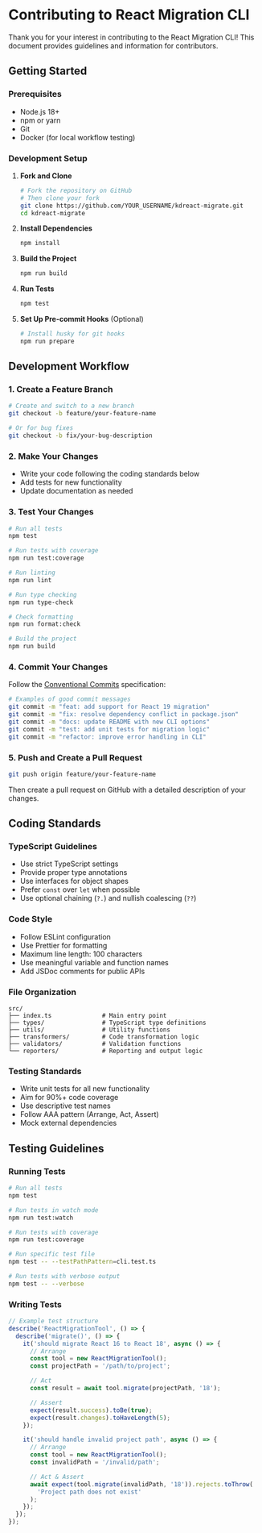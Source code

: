 # Contributing to React Migration CLI

Thank you for your interest in contributing to the React Migration CLI! This document provides guidelines and information for contributors.

## Getting Started

### Prerequisites

- Node.js 18+
- npm or yarn
- Git
- Docker (for local workflow testing)

### Development Setup

1. **Fork and Clone**

   ```bash
   # Fork the repository on GitHub
   # Then clone your fork
   git clone https://github.com/YOUR_USERNAME/kdreact-migrate.git
   cd kdreact-migrate
   ```

2. **Install Dependencies**

   ```bash
   npm install
   ```

3. **Build the Project**

   ```bash
   npm run build
   ```

4. **Run Tests**

   ```bash
   npm test
   ```

5. **Set Up Pre-commit Hooks** (Optional)
   ```bash
   # Install husky for git hooks
   npm run prepare
   ```

## Development Workflow

### 1. Create a Feature Branch

```bash
# Create and switch to a new branch
git checkout -b feature/your-feature-name

# Or for bug fixes
git checkout -b fix/your-bug-description
```

### 2. Make Your Changes

- Write your code following the coding standards below
- Add tests for new functionality
- Update documentation as needed

### 3. Test Your Changes

```bash
# Run all tests
npm test

# Run tests with coverage
npm run test:coverage

# Run linting
npm run lint

# Run type checking
npm run type-check

# Check formatting
npm run format:check

# Build the project
npm run build
```

### 4. Commit Your Changes

Follow the [Conventional Commits](https://www.conventionalcommits.org/) specification:

```bash
# Examples of good commit messages
git commit -m "feat: add support for React 19 migration"
git commit -m "fix: resolve dependency conflict in package.json"
git commit -m "docs: update README with new CLI options"
git commit -m "test: add unit tests for migration logic"
git commit -m "refactor: improve error handling in CLI"
```

### 5. Push and Create a Pull Request

```bash
git push origin feature/your-feature-name
```

Then create a pull request on GitHub with a detailed description of your changes.

## Coding Standards

### TypeScript Guidelines

- Use strict TypeScript settings
- Provide proper type annotations
- Use interfaces for object shapes
- Prefer `const` over `let` when possible
- Use optional chaining (`?.`) and nullish coalescing (`??`)

### Code Style

- Follow ESLint configuration
- Use Prettier for formatting
- Maximum line length: 100 characters
- Use meaningful variable and function names
- Add JSDoc comments for public APIs

### File Organization

```
src/
├── index.ts              # Main entry point
├── types/                # TypeScript type definitions
├── utils/                # Utility functions
├── transformers/         # Code transformation logic
├── validators/           # Validation functions
└── reporters/            # Reporting and output logic
```

### Testing Standards

- Write unit tests for all new functionality
- Aim for 90%+ code coverage
- Use descriptive test names
- Follow AAA pattern (Arrange, Act, Assert)
- Mock external dependencies

## Testing Guidelines

### Running Tests

```bash
# Run all tests
npm test

# Run tests in watch mode
npm run test:watch

# Run tests with coverage
npm run test:coverage

# Run specific test file
npm test -- --testPathPattern=cli.test.ts

# Run tests with verbose output
npm test -- --verbose
```

### Writing Tests

```typescript
// Example test structure
describe('ReactMigrationTool', () => {
  describe('migrate()', () => {
    it('should migrate React 16 to React 18', async () => {
      // Arrange
      const tool = new ReactMigrationTool();
      const projectPath = '/path/to/project';

      // Act
      const result = await tool.migrate(projectPath, '18');

      // Assert
      expect(result.success).toBe(true);
      expect(result.changes).toHaveLength(5);
    });

    it('should handle invalid project path', async () => {
      // Arrange
      const tool = new ReactMigrationTool();
      const invalidPath = '/invalid/path';

      // Act & Assert
      await expect(tool.migrate(invalidPath, '18')).rejects.toThrow(
        'Project path does not exist'
      );
    });
  });
});
```
